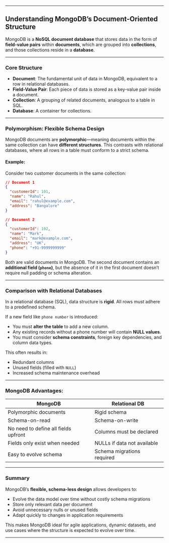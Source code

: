 
---

##  Understanding MongoDB’s Document-Oriented Structure

MongoDB is a **NoSQL document database** that stores data in the form of **field-value pairs** within **documents**, which are grouped into **collections**, and those collections reside in a **database**.

---

###  Core Structure

- **Document**: The fundamental unit of data in MongoDB, equivalent to a row in relational databases.
- **Field-Value Pair**: Each piece of data is stored as a key-value pair inside a document.
- **Collection**: A grouping of related documents, analogous to a table in SQL.
- **Database**: A container for collections.

---

###  Polymorphism: Flexible Schema Design

MongoDB documents are **polymorphic**—meaning documents within the same collection can have **different structures**. This contrasts with relational databases, where all rows in a table must conform to a strict schema.

####  Example:
Consider two customer documents in the same collection:

```json
// Document 1
{
  "customerId": 101,
  "name": "Rahul",
  "email": "rahul@example.com",
  "address": "Bangalore"
}

// Document 2
{
  "customerId": 102,
  "name": "Mark",
  "email": "mark@example.com",
  "address": "UK",
  "phone": "+91-9999999999"
}
```

Both are valid documents in MongoDB. The second document contains an **additional field (`phone`)**, but the absence of it in the first document doesn’t require null padding or schema alteration.

---

###  Comparison with Relational Databases

In a relational database (SQL), data structure is **rigid**. All rows must adhere to a predefined schema.

If a new field like `phone number` is introduced:
- You must **alter the table** to add a new column.
- Any existing records without a phone number will contain **NULL values**.
- You must consider **schema constraints**, foreign key dependencies, and column data types.
  
This often results in:
- Redundant columns
- Unused fields (filled with `NULL`)
- Increased schema maintenance overhead

---

###  MongoDB Advantages:
| MongoDB | Relational DB |
|---------|----------------|
| Polymorphic documents | Rigid schema |
| Schema-on-read | Schema-on-write |
| No need to define all fields upfront | Columns must be declared |
| Fields only exist when needed | NULLs if data not available |
| Easy to evolve schema | Schema migrations required |

---

###  Summary

MongoDB’s **flexible, schema-less design** allows developers to:
- Evolve the data model over time without costly schema migrations
- Store only relevant data per document
- Avoid unnecessary nulls or unused fields
- Adapt quickly to changes in application requirements

This makes MongoDB ideal for agile applications, dynamic datasets, and use cases where the structure is expected to evolve over time.

---
